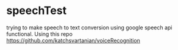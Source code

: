 # speechTest
trying to make speech to text conversion using google speech api functional.
Using this repo https://github.com/katchsvartanian/voiceRecognition

